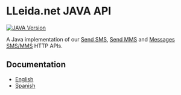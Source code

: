 # LLeida.net JAVA API
[![JAVA Version](https://img.shields.io/badge/JAVA-1.8-orange)](https://api.lleida.net/java/v4/en/)

A Java implementation of our [Send SMS](https://api.lleida.net/dtd/sms/v2/en/index.html), [Send MMS](https://api.lleida.net/dtd/mms/v2/en/index.html) and [Messages SMS/MMS](https://api.lleida.net/dtd/messages/v3/en/index.html) HTTP APIs.

## Documentation

* [English](https://api.lleida.net/java/v4/en/)
* [Spanish](https://api.lleida.net/java/v4/es/)
